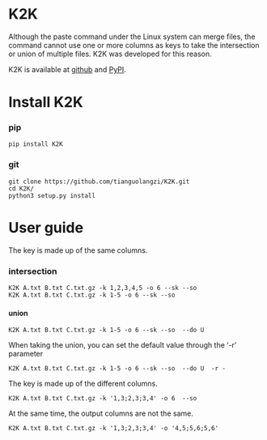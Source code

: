# K2K
Although the paste command under the Linux system can merge files, the command cannot use one or more columns as keys to take the intersection or union of multiple files. K2K was developed for this reason.

K2K is available at [github](https://github.com/tianguolangzi/K2K)
and [PyPI](https://pypi.python.org/pypi/K2K).

# Install K2K

### pip
`pip install K2K`

### git 
```
git clone https://github.com/tianguolangzi/K2K.git
cd K2K/
python3 setup.py install
```

# User guide

The key is made up of the same columns.
### intersection
```
K2K A.txt B.txt C.txt.gz -k 1,2,3,4,5 -o 6 --sk --so
K2K A.txt B.txt C.txt.gz -k 1-5 -o 6 --sk --so 
```

#### union
```
K2K A.txt B.txt C.txt.gz -k 1-5 -o 6 --sk --so  --do U
```

When taking the union, you can set the default value through the ‘-r’ parameter
```
K2K A.txt B.txt C.txt.gz -k 1-5 -o 6 --sk --so  --do U  -r -
```

The key is made up of the different columns.
```
K2K A.txt B.txt C.txt.gz -k '1,3;2,3;3,4' -o 6  --so 
```
At the same time, the output columns are not the same.

```
K2K A.txt B.txt C.txt.gz -k '1,3;2,3;3,4' -o '4,5;5,6;5,6' 
```